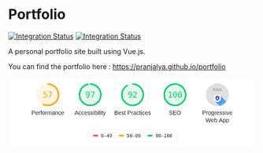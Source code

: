 # Portfolio

[![Integration Status](https://github.com/Pranjalya/portfolio/workflows/Continous%20Integration%20for%20Portfolio/badge.svg)](https://github.com/Pranjalya/portfolio/workflows/Continous%20Integration%20for%20Portfolio/badge.svg) [![Integration Status](https://github.com/Pranjalya/portfolio/workflows/Deploy%20to%20GitHub%20pages/badge.svg)](https://github.com/Pranjalya/portfolio/workflows/Deploy%20to%20GitHub%20pages/badge.svg)

A personal portfolio site built using Vue.js.

You can find the portfolio here : https://pranjalya.github.io/portfolio

![lighthouse](https://github.com/Pranjalya/portfolio/blob/master/tenous_files/lighthouse.png)

